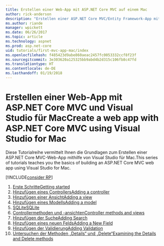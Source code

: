 ```yaml
---
title: Erstellen einer Web-App mit ASP.NET Core MVC auf einem Mac
author: rick-anderson
description: "Erstellen einer ASP.NET Core MVC/Entity Framework-App mit Visual Studio für Mac"
ms.author: riande
manager: wpickett
ms.date: 06/26/2017
ms.topic: article
ms.technology: aspnet
ms.prod: asp.net-core
uid: tutorials/first-mvc-app-mac/index
ms.openlocfilehash: f485423d9abe860aeac2457fc0053332ccf8f23f
ms.sourcegitcommit: 3e303620a125325bb9abd4b2d315c106fb8c47fd
ms.translationtype: HT
ms.contentlocale: de-DE
ms.lasthandoff: 01/19/2018
---
```

# <a name="create-a-web-app-with-aspnet-core-mvc-using-visual-studio-for-mac"></a><span data-ttu-id="0e465-103">Erstellen einer Web-App mit ASP.NET Core MVC und Visual Studio für Mac</span><span class="sxs-lookup"><span data-stu-id="0e465-103">Create a web app with ASP.NET Core MVC using Visual Studio for Mac</span></span>

<span data-ttu-id="0e465-104">Diese Tutorialreihe vermittelt Ihnen die Grundlagen zum Erstellen einer ASP.NET Core MVC-Web-App mithilfe von Visual Studio für Mac.</span><span class="sxs-lookup"><span data-stu-id="0e465-104">This series of tutorials teaches you the basics of building an ASP.NET Core MVC web app using Visual Studio for Mac.</span></span> 

[!INCLUDE[consider RP](../../includes/razor.md)]

1. [<span data-ttu-id="0e465-105">Erste Schritte</span><span class="sxs-lookup"><span data-stu-id="0e465-105">Getting started</span></span>](start-mvc.md)
1. [<span data-ttu-id="0e465-106">Hinzufügen eines Controllers</span><span class="sxs-lookup"><span data-stu-id="0e465-106">Adding a controller</span></span>](adding-controller.md)
1. [<span data-ttu-id="0e465-107">Hinzufügen einer Ansicht</span><span class="sxs-lookup"><span data-stu-id="0e465-107">Adding a view</span></span>](adding-view.md)
1. [<span data-ttu-id="0e465-108">Hinzufügen eines Modells</span><span class="sxs-lookup"><span data-stu-id="0e465-108">Adding a model</span></span>](adding-model.md)
1. [<span data-ttu-id="0e465-109">SQLite</span><span class="sxs-lookup"><span data-stu-id="0e465-109">SQLite</span></span>](working-with-sql.md)
1. [<span data-ttu-id="0e465-110">Controllermethoden und -ansichten</span><span class="sxs-lookup"><span data-stu-id="0e465-110">Controller methods and views</span></span>](controller-methods-views.md)
1. [<span data-ttu-id="0e465-111">Hinzufügen der Suche</span><span class="sxs-lookup"><span data-stu-id="0e465-111">Adding Search</span></span>](search.md)
1. [<span data-ttu-id="0e465-112">Hinzufügen eines neuen Felds</span><span class="sxs-lookup"><span data-stu-id="0e465-112">Adding a New Field</span></span>](new-field.md)
1. [<span data-ttu-id="0e465-113">Hinzufügen der Validierung</span><span class="sxs-lookup"><span data-stu-id="0e465-113">Adding Validation</span></span>](validation.md)
1. [<span data-ttu-id="0e465-114">Untersuchen der Methoden „Details“ und „Delete“</span><span class="sxs-lookup"><span data-stu-id="0e465-114">Examining the Details and Delete methods</span></span>](xref:tutorials/first-mvc-app/details)
